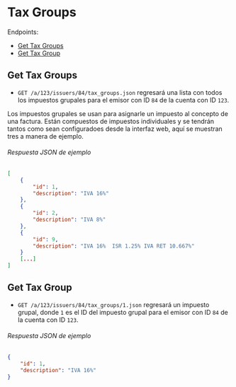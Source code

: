 
Tax Groups
==========

Endpoints:

- [Get Tax Groups](#get-tax-groups)
- [Get Tax Group](#get-tax-group)


Get Tax Groups
--------------

* `GET /a/123/issuers/84/tax_groups.json` regresará una lista con todos los impuestos grupales para el emisor con ID `84` de la cuenta con ID `123`.

Los impuestos grupales se usan para asignarle un impuesto al concepto de una factura. Están compuestos de impuestos individuales y se tendrán tantos como sean configuradoes desde la interfaz web, aquí se muestran tres a manera de ejemplo.


###### Respuesta JSON de ejemplo
```json
[
    {
        "id": 1,
        "description": "IVA 16%"
    },
    {
        "id": 2,
        "description": "IVA 8%"
    },
    {
        "id": 9,
        "description": "IVA 16%  ISR 1.25% IVA RET 10.667%"
    }
    [...]
]
```

Get Tax Group
-------------

* `GET /a/123/issuers/84/tax_groups/1.json` regresará un impuesto grupal, donde `1` es el ID del impuesto grupal para el emisor con ID `84` de la cuenta con ID `123`.


###### Respuesta JSON de ejemplo
```json
{
    "id": 1,
    "description": "IVA 16%"
}
```